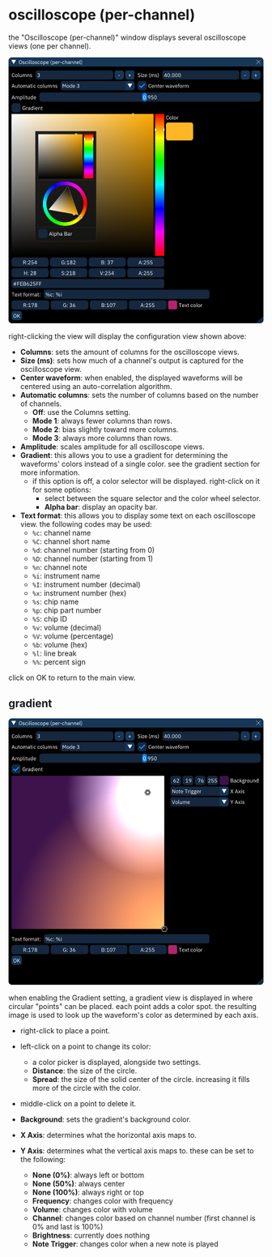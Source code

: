 # oscilloscope (per-channel)

the "Oscilloscope (per-channel)" window displays several oscilloscope views (one per channel).

![oscilloscope per-channel configuration view](chanosc.png)

right-clicking the view will display the configuration view shown above:
- **Columns**: sets the amount of columns for the oscilloscope views.
- **Size (ms)**: sets how much of a channel's output is captured for the oscilloscope view.
- **Center waveform**: when enabled, the displayed waveforms will be centered using an auto-correlation algorithm.
- **Automatic columns**: sets the number of columns based on the number of channels.
  - **Off**: use the Columns setting.
  - **Mode 1**: always fewer columns than rows.
  - **Mode 2**: bias slightly toward more columns.
  - **Mode 3**: always more columns than rows.
- **Amplitude**: scales amplitude for all oscilloscope views.
- **Gradient**: this allows you to use a gradient for determining the waveforms' colors instead of a single color. see the gradient section for more information.
  - if this option is off, a color selector will be displayed. right-click on it for some options:
    - select between the square selector and the color wheel selector.
    - **Alpha bar**: display an opacity bar.
- **Text format**: this allows you to display some text on each oscilloscope view. the following codes may be used:
  - `%c`: channel name
  - `%C`: channel short name
  - `%d`: channel number (starting from 0)
  - `%D`: channel number (starting from 1)
  - `%n`: channel note
  - `%i`: instrument name
  - `%I`: instrument number (decimal)
  - `%x`: instrument number (hex)
  - `%s`: chip name
  - `%p`: chip part number
  - `%S`: chip ID
  - `%v`: volume (decimal)
  - `%V`: volume (percentage)
  - `%b`: volume (hex)
  - `%l`: line break
  - `%%`: percent sign

click on OK to return to the main view.

## gradient

![oscilloscope per-channel gradient configuration view](chanosc-gradient.png)

when enabling the Gradient setting, a gradient view is displayed in where circular "points" can be placed.
each point adds a color spot.
the resulting image is used to look up the waveform's color as determined by each axis.

- right-click to place a point.
- left-click on a point to change its color:
  - a color picker is displayed, alongside two settings.
  - **Distance**: the size of the circle.
  - **Spread**: the size of the solid center of the circle. increasing it fills more of the circle with the color.
- middle-click on a point to delete it.

- **Background**: sets the gradient's background color.
- **X Axis**: determines what the horizontal axis maps to.
- **Y Axis**: determines what the vertical axis maps to. these can be set to the following:
  - **None (0%)**: always left or bottom
  - **None (50%)**: always center
  - **None (100%)**: always right or top
  - **Frequency**: changes color with frequency
  - **Volume**: changes color with volume
  - **Channel**: changes color based on channel number (first channel is 0% and last is 100%)
  - **Brightness**: currently does nothing
  - **Note Trigger**: changes color when a new note is played
